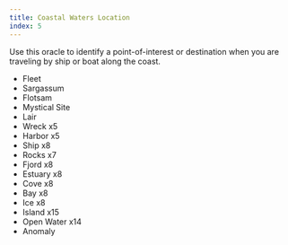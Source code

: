 ```yaml
---
title: Coastal Waters Location
index: 5
---
```


Use this oracle to identify a point-of-interest or destination when you are
traveling by ship or boat along the coast.

- Fleet
- Sargassum
- Flotsam
- Mystical Site
- Lair
- Wreck x5
- Harbor x5
- Ship x8
- Rocks x7
- Fjord x8
- Estuary x8
- Cove x8
- Bay x8
- Ice x8
- Island x15
- Open Water x14
- Anomaly
